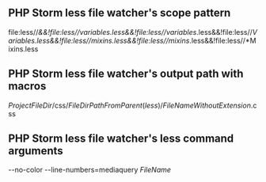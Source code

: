## PHP Storm less file watcher's scope pattern

file:less//*&&!file:less//variables.less&&!file:less//variables*.less&&!file:less//*Variables.less&&!file:less//mixins.less&&!file:less//mixins*.less&&!file:less//*Mixins.less

## PHP Storm less file watcher's output path with macros

$ProjectFileDir$/css/$FileDirPathFromParent(less)$/$FileNameWithoutExtension$.css

## PHP Storm less file watcher's less command arguments

--no-color --line-numbers=mediaquery $FileName$